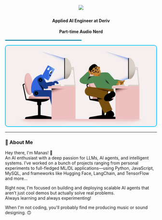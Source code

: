 <h1 align="center">
  <img src="https://readme-typing-svg.herokuapp.com?font=Fira+Code&size=35&pause=500&color=00c3ff&center=true&vCenter=true&width=450&lines=Manas+Karra" />
</h1>
<h4 align="center"> Applied AI Engineer at Deriv </h4>
<h4 align="center"> Part-time Audio Nerd </h4>

<hr style="border: 1px solid #00c3ff; width: 50%;" />

<p align="center">
  <img src="1732271587_The-Prompt-GIF-Instagram-co-founder-backs-startup-helping-devs-fend-off-AI-1200x640-1.gif" width="500" style="border-radius: 10px; border: 2px solid #00c3ff;" />
</p>

---

### 🚀 **About Me**

Hey there, I'm Manas! 👋  
An AI enthusiast with a deep passion for LLMs, AI agents, and intelligent systems. I’ve worked on a bunch of projects ranging from personal experiments to full-fledged ML/DL applications—using Python, JavaScript, MySQL, and frameworks like Hugging Face, LangChain, and TensorFlow and more...  

Right now, I’m focused on building and deploying scalable AI agents that aren’t just cool demos but actually solve real problems.  
Always learning and always experimenting!  

When I'm not coding, you'll probably find me producing music or sound designing. 🙃  
